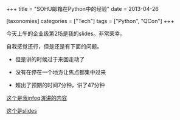 +++
title = "SOHU邮箱在Python中的经验"
date = 2013-04-26

[taxonomies]
categories = ["Tech"]
tags = ["Python", "QCon"]
+++

今天上午的企业级第2场是我的slides。非常荣幸。

自我感觉还行，但是还是有下面的问题。

- 但是讲的时候过于来回走动了

- 没有在停在一个地方让焦点都集中过来

- 超出了预期的时间7分钟，讲了47分钟


[这个是我infoq演讲的内容][1]


[这个是slides][2]


  [1]: http://www.infoq.com/cn/presentations/sohu-mailbox-python-experience
  [2]: http://vdisk.weibo.com/s/zpOR0
